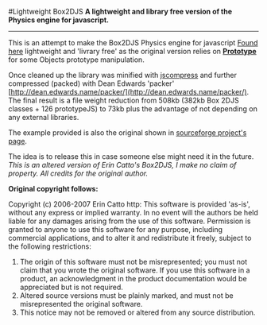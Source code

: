 #Lightweight Box2DJS
**A lightweight and library free version of the Physics engine for javascript.**
***

This is an attempt to make the Box2DJS Physics engine for javascript [Found here](http://box2d-js.sourceforge.net/) lightweight and 'livrary free' as the original version relies on [**Prototype**](http://prototypejs.org/) for some Objects prototype manipulation.

Once cleaned up the library was minified with [jscompress](http://jscompress.com/) and further compressed (packed) with Dean Edwards 'packer' [http://dean.edwards.name/packer/](http://dean.edwards.name/packer/). The final result is a file weight reduction from 508kb (382kb Box 2DJS classes + 126 prototypeJS) to 73kb plus the advantage of not depending on any external libraries.

The example provided is also the original shown in [sourceforge project's page](http://box2d-js.sourceforge.net/).

The idea is to release this in case someone else might need it in the future. _This is an altered version of Erin Catto's Box2DJS, I make no claim of property. All credits for the original author._

**Original copyright follows:**

Copyright (c) 2006-2007 Erin Catto http:
This software is provided 'as-is', without any express or implied warranty.  In no event will the authors be held liable for any damages arising from the use of this software. 
Permission is granted to anyone to use this software for any purpose, including commercial applications, and to alter it and redistribute it freely, subject to the following restrictions:
1. The origin of this software must not be misrepresented; you must not claim that you wrote the original software. If you use this software in a product, an acknowledgment in the product documentation would be appreciated but is not required.
2. Altered source versions must be plainly marked, and must not be misrepresented the original software.
3. This notice may not be removed or altered from any source distribution.